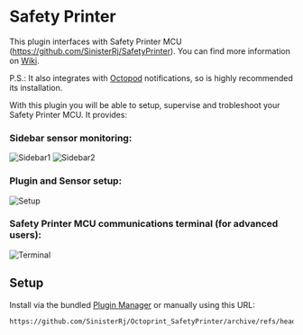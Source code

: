 # Safety Printer

This plugin interfaces with Safety Printer MCU (https://github.com/SinisterRj/SafetyPrinter). You can find more information on [Wiki](https://github.com/SinisterRj/SafetyPrinter/wiki).

P.S.: It also integrates with [Octopod](https://plugins.octoprint.org/plugins/octopod/) notifications, so is highly recommended its installation.

With this plugin you will be able to setup, supervise and trobleshoot your Safety Printer MCU. It provides:

### Sidebar sensor monitoring:
![Sidebar1](https://user-images.githubusercontent.com/81830673/131403877-08929120-4f60-4287-9d52-c4439e3d3743.PNG)
![Sidebar2](https://user-images.githubusercontent.com/81830673/131403878-91b9ae85-5824-4c6a-8ecc-3547a118b801.PNG)

### Plugin and Sensor setup:

![Setup](https://user-images.githubusercontent.com/81830673/131403880-dc925006-be2c-4867-b86b-47fb8adfeb09.PNG)

### Safety Printer MCU communications terminal (for advanced users):

![Terminal](https://user-images.githubusercontent.com/81830673/131403874-1c2fbd0e-29bd-4d8f-bb4c-3435596f511d.PNG)

## Setup

Install via the bundled [Plugin Manager](https://docs.octoprint.org/en/master/bundledplugins/pluginmanager.html)
or manually using this URL:

    https://github.com/SinisterRj/Octoprint_SafetyPrinter/archive/refs/heads/main.zip
